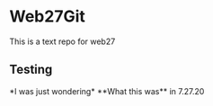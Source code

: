 # Web27Git
This is a text repo for web27

<h2> Testing</h2>
*I was just wondering*
**What this was** 
in 7.27.20

